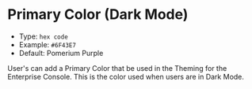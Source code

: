 # Primary Color (Dark Mode)
- Type: `hex code`
- Example: `#6F43E7`
- Default: Pomerium Purple

User's can add a Primary Color that be used in the Theming for the Enterprise Console. This is the color used when users are in Dark Mode.

